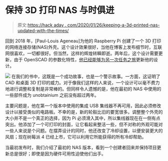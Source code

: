 # 保持 3D 打印 NAS 与时俱进

> 原文:[https://hack aday . com/2020/01/26/keeping-a-3d-printed-nas-updated-with-the-times/](https://hackaday.com/2020/01/26/keeping-a-3d-printed-nas-updated-with-the-times/)

回到 2018 年，[Paul-Louis Ageneau]为他的 Raspberry Pi 创建了一个 3D 打印的网络连接存储(NAS)外壳。这个设计效果很好，当他在博客上发布细节时，互联网很喜欢，一切都很好。但当然，这样的辉煌转瞬即逝。两年后，这个设计需要更新，由于 OpenSCAD 的参数化特性，[他已经能够为另一次任务之旅](https://chapelierfou.org/blog/an-enhanced-3d-printed-nas.html)更新他的设计。

[![](../Images/309d2296b1235e3ae28d0c6b1c179817.png)](https://hackaday.com/wp-content/uploads/2020/01/pinas2_detail.jpg) 在我们的书中，这既是一个成功故事，也是一个警示故事。一方面，这证明了 CAD 和桌面 3D 打印的威力。对于像我们这样的人来说，一个设计可以毫不费力地进行调整和复制是非常棒的。但同样令人遗憾的是，他在最初的 NAS 中使用的一些部件成为 unobtainium 之前没有超过两年。

主要问题是，他在第一个版本中使用的集成 USB 集线器不再可用，因此必须修改设计以接受类似的电路板。不幸的是，新的轮毂比旧的要宽很多。调整整个外壳的大小并不是一个真正的选择，因为 Pi 必须滑入其中，所以集线器现在在一侧有点突出。他添加了一个可打印的封面，让它看起来整洁一些，但不对称的外观可能对一些人来说是个问题。在摆弄设计的同时，他还改变了冷却设置，以便安装更大的风扇；现在树莓派 4 已经上市，它可以利用它所能获得的所有冷却帮助。

当最初发布时，我们介绍了最初的 NAS 版本，看到一个创建者回来并保持项目更新总是很好；即使是因为硬件可用性迫使他们出手。